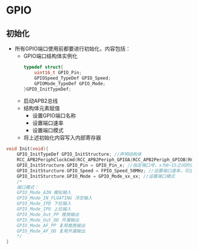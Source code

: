 # GPIO

## 初始化
- 所有GPIO端口使用前都要进行初始化，内容包括：
  - GPIO端口结构体实例化
    ```C
    typedef struct{
        uint16_t GPIO_Pin;
        GPIOSpeed_TypeDef GPIO_Speed;
        GPIOMode_TypeDef GPIO_Mode;
    }GPIO_InitTypeDef;
    ```
  - 启动APB2总线
  - 结构体元素赋值
    - 设置GPIO端口名称
    - 设置端口速率
    - 设置端口模式
  - 将上述初始化内容写入内部寄存器

```C
void Init(void){
    GPIO_InitTypeDef GPIO_InitStructure; //声明结构体
    RCC_APB2PeriphClockCmd(RCC_APB2Periph_GPIOA|RCC_APB2Periph_GPIOB|RCC_APB2Periph_GPIOC,Enable);//启动APB2总线
    GPIO_InitStructure.GPIO_Pin = GPIO_Pin_x; //指定端口号，x为0~15之间的值，对应每一组内的引脚号
    GPIO_InitSturcture.GPIO_Speed = FPIO_Speed_50MHz; //设置端口速率，可选2，10，50MHz
    GPIO_InitSturcture.GPIO_Mode = GPIO_Mode_xx_xx; //设置端口模式
    /*
    端口模式：
    GPIO_Mode_AIN 模拟输入
    GPIO_Mode_IN_FLOATING 浮空输入
    GPIO_Mode_IPD 下拉输入
    GPIO_Mode_IPU 上拉输入
    GPIO_Mode_Out_PP 推挽输出
    GPIO_Mode_Out_OD 开漏输出
    GPIO_Mode_AF_PP 复用推挽输出
    GPIO_Mode_AF_OD 复用开漏输出
    */ 
}
```